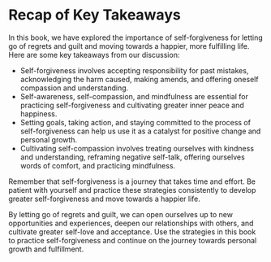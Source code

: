 # Recap of Key Takeaways

In this book, we have explored the importance of self-forgiveness for letting go of regrets and guilt and moving towards a happier, more fulfilling life. Here are some key takeaways from our discussion:

* Self-forgiveness involves accepting responsibility for past mistakes, acknowledging the harm caused, making amends, and offering oneself compassion and understanding.
* Self-awareness, self-compassion, and mindfulness are essential for practicing self-forgiveness and cultivating greater inner peace and happiness.
* Setting goals, taking action, and staying committed to the process of self-forgiveness can help us use it as a catalyst for positive change and personal growth.
* Cultivating self-compassion involves treating ourselves with kindness and understanding, reframing negative self-talk, offering ourselves words of comfort, and practicing mindfulness.

Remember that self-forgiveness is a journey that takes time and effort. Be patient with yourself and practice these strategies consistently to develop greater self-forgiveness and move towards a happier life.

By letting go of regrets and guilt, we can open ourselves up to new opportunities and experiences, deepen our relationships with others, and cultivate greater self-love and acceptance. Use the strategies in this book to practice self-forgiveness and continue on the journey towards personal growth and fulfillment.
